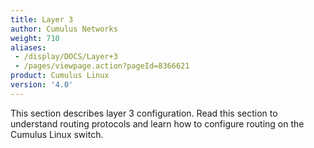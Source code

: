 ```yaml
---
title: Layer 3
author: Cumulus Networks
weight: 710
aliases:
 - /display/DOCS/Layer+3
 - /pages/viewpage.action?pageId=8366621
product: Cumulus Linux
version: '4.0'
---
```

This section describes layer 3 configuration. Read this section to understand routing protocols and learn how to configure routing on the Cumulus Linux switch.
